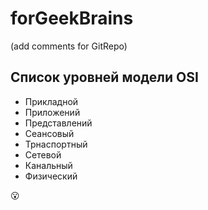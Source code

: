 # forGeekBrains
(add comments for GitRepo)
## Список уровней модели OSI ##
* Прикладной
* Приложений
* Представлений
* Сеансовый
* Трнаспортный
* Сетевой
* Канальный
* Физический

:open_mouth: 